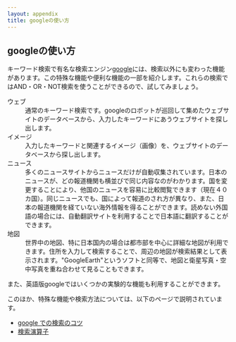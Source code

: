 ```yaml
---
layout: appendix
title: googleの使い方
---
```



googleの使い方
--------------

キーワード検索で有名な検索エンジン[google](http://www.google.co.jp/)には、検索以外にも変わった機能があります。この特殊な機能や便利な機能の一部を紹介します。これらの検索ではAND・OR・NOT検索を使うことができるので、試してみましょう。

<dl>
<dt>ウェブ</dt>
<dd>通常のキーワード検索です。googleのロボットが巡回して集めたウェブサイトのデータベースから、入力したキーワードにあうウェブサイトを探し出します。</dd>
<dt>イメージ</dt>
<dd>入力したキーワードと関連するイメージ（画像）を、ウェブサイトのデータベースから探し出します。</dd>
<dt>ニュース</dt>
<dd>多くのニュースサイトからニュースだけが自動収集されています。日本のニュースが、どの報道機関も横並びで同じ内容なのがわかります。国を変更することにより、他国のニュースを容易に比較閲覧できます（現在４０カ国）。同じニュースでも、国によって報道のされ方が異なり、また、日本の報道機関を経ていない海外情報を得ることができます。読めない外国語の場合には、自動翻訳サイトを利用することで日本語に翻訳することができます。</dd>
<dt>地図</dt>
<dd>世界中の地図、特に日本国内の場合は都市部を中心に詳細な地図が利用できます。住所を入力して検索することで、周辺の地図が検索結果として表示されます。"GoogleEarth"というソフトと同等で、地図と衛星写真・空中写真を重ね合わせて見ることもできます。</dd>
</dl>

また、英語版googleではいくつかの実験的な機能も利用することができます。

このほか、特殊な機能や検索方法については、以下のページで説明されています。

-   [google での検索のコツ](https://support.google.com/websearch/answer/134479)
-   [検索演算子](https://support.google.com/websearch/answer/2466433)

